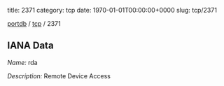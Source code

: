 title: 2371
category: tcp
date: 1970-01-01T00:00:00+0000
slug: tcp/2371

[portdb](/) / [tcp](/category/tcp.html) / 2371


## IANA Data

_Name:_ rda

_Description:_ Remote Device Access

